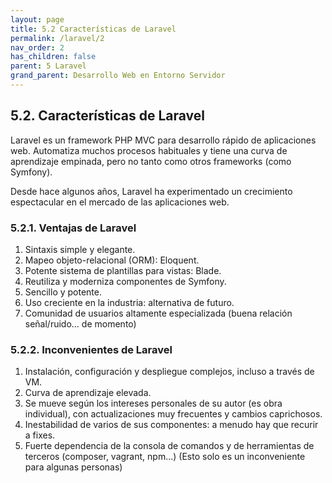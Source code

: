 ```yaml
---
layout: page
title: 5.2 Características de Laravel
permalink: /laravel/2
nav_order: 2
has_children: false
parent: 5 Laravel
grand_parent: Desarrollo Web en Entorno Servidor
---
```

## 5.2. Características de Laravel

Laravel es un framework PHP MVC para desarrollo rápido de aplicaciones web. Automatiza muchos procesos habituales y tiene una curva de aprendizaje empinada, pero no tanto como otros frameworks (como Symfony).

Desde hace algunos años, Laravel ha experimentado un crecimiento espectacular en el mercado de las aplicaciones web.

### 5.2.1. Ventajas de Laravel

1. Sintaxis simple y elegante.
2. Mapeo objeto-relacional (ORM): Eloquent.
3. Potente sistema de plantillas para vistas: Blade.
4. Reutiliza y moderniza componentes de Symfony.
5. Sencillo y potente.
6. Uso creciente en la industria: alternativa de futuro.
7. Comunidad de usuarios altamente especializada (buena relación señal/ruido… de momento)

### 5.2.2. Inconvenientes de Laravel

1. Instalación, configuración y despliegue complejos, incluso a través de VM.
2. Curva de aprendizaje elevada.
3. Se mueve según los intereses personales de su autor (es obra individual), con actualizaciones muy frecuentes y cambios caprichosos.
4. Inestabilidad de varios de sus componentes: a menudo hay que recurir a fixes.
5. Fuerte dependencia de la consola de comandos y de herramientas de terceros (composer, vagrant, npm...) (Esto solo es un inconveniente para algunas personas)
